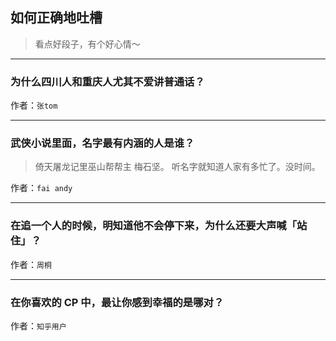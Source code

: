 ## 如何正确地吐槽

> 看点好段子，有个好心情～


 
---

### 为什么四川人和重庆人尤其不爱讲普通话？

> 


作者：`张tom`

---

### 武侠小说里面，名字最有内涵的人是谁？

> 倚天屠龙记里巫山帮帮主 梅石坚。
> 听名字就知道人家有多忙了。没时间。


作者：`fai andy`

---

### 在追一个人的时候，明知道他不会停下来，为什么还要大声喊「站住」？

> 


作者：`周桐`

---

### 在你喜欢的 CP 中，最让你感到幸福的是哪对？

> 


作者：`知乎用户`
